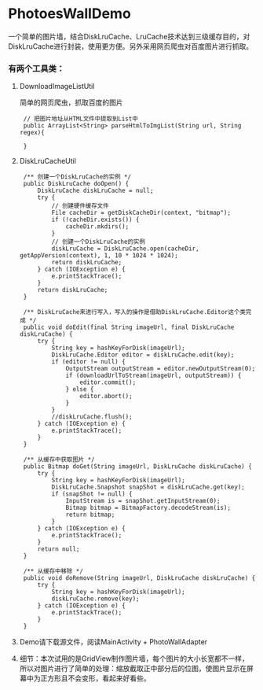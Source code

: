 # PhotoesWallDemo
一个简单的图片墙，结合DiskLruCache、LruCache技术达到三级缓存目的，对DiskLruCache进行封装，使用更方便。另外采用网页爬虫对百度图片进行抓取。

### 有两个工具类：
1. DownloadImageListUtil

	简单的网页爬虫，抓取百度的图片

		// 把图片地址从HTML文件中提取到List中
		public ArrayList<String> parseHtmlToImgList(String url, String regex){
	
		}

2. DiskLruCacheUtil

	
		/** 创建一个DiskLruCache的实例 */
		public DiskLruCache doOpen() {
			DiskLruCache diskLruCache = null;
			try {
				// 创建硬件缓存文件
				File cacheDir = getDiskCacheDir(context, "bitmap");
				if (!cacheDir.exists()) {
					cacheDir.mkdirs();
				}
				// 创建一个DiskLruCache的实例
				diskLruCache = DiskLruCache.open(cacheDir, getAppVersion(context), 1, 10 * 1024 * 1024);
				return diskLruCache;
			} catch (IOException e) {
				e.printStackTrace();
			}
			return diskLruCache;
		}
	
		/** DiskLruCache来进行写入，写入的操作是借助DiskLruCache.Editor这个类完成 */
		public void doEdit(final String imageUrl, final DiskLruCache diskLruCache) {
			try {
				String key = hashKeyForDisk(imageUrl);
				DiskLruCache.Editor editor = diskLruCache.edit(key);
				if (editor != null) {
					OutputStream outputStream = editor.newOutputStream(0);
					if (downloadUrlToStream(imageUrl, outputStream)) {
						editor.commit();
					} else {
						editor.abort();
					}
				}
				//diskLruCache.flush();
			} catch (IOException e) {
				e.printStackTrace();
			}
		}
	
		/** 从缓存中获取图片 */
		public Bitmap doGet(String imageUrl, DiskLruCache diskLruCache) {
			try {
				String key = hashKeyForDisk(imageUrl);
				DiskLruCache.Snapshot snapShot = diskLruCache.get(key);
				if (snapShot != null) {
					InputStream is = snapShot.getInputStream(0);
					Bitmap bitmap = BitmapFactory.decodeStream(is);
					return bitmap;
				}
			} catch (IOException e) {
				e.printStackTrace();
			}
			return null;
		}
	
		/** 从缓存中移除 */
		public void doRemove(String imageUrl, DiskLruCache diskLruCache) {
			try {
				String key = hashKeyForDisk(imageUrl);
				diskLruCache.remove(key);
			} catch (IOException e) {
				e.printStackTrace();
			}
		}

3. Demo请下载源文件，阅读MainActivity + PhotoWallAdapter

4. 细节：本次试用的是GridView制作图片墙，每个图片的大小长宽都不一样，所以对图片进行了简单的处理：缩放截取正中部分后的位图，使图片显示在屏幕中为正方形且不会变形，看起来好看些。